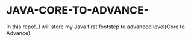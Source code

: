 # JAVA-CORE-TO-ADVANCE-
In this repo!..I will store my Java first footstep to advanced level(Core to Advance)
